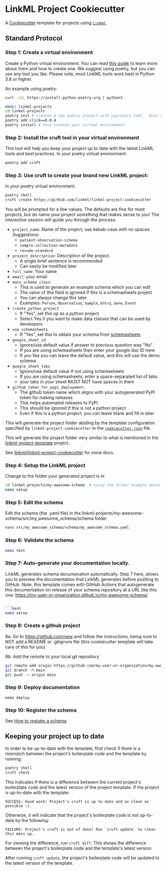# LinkML Project Cookiecutter

A [Cookiecutter](https://cookiecutter.readthedocs.io/en/stable/) template for projects using [`Linkml`](https://github.com/linkml/linkml).


## Standard Protocol

### Step 1: Create a virtual environment

Create a Python virtual environment. You can read [this 
guide](https://realpython.com/python-virtual-environments-a-primer/) to learn more about them and how to create one.
We suggest using poetry, but you can use any tool you like.  Please note, most LinkML tools work best in Python 3.8 or higher.

An example using poetry:
```bash
curl -sSL https://install.python-poetry.org | python3 -
```

```bash
mkdir linkml-projects
cd linkml-projects
poetry init # creates a new poetry project with pyproject.toml.  Note this is not a new linkml project, it is just a virtual environment to install cruft.
poetry add click==8.0.4
poetry install # this creates your virtual environment.
```

### Step 2: Install the cruft tool in your virtual environment
This tool will help you keep your project up to date with the latest LinkML tools and best practices.
In your poetry virtual environment:

```bash
poetry add cruft
```

### Step 3:  Use cruft to create your brand new LinkML project:

In your poetry virtual environment:

```bash
poetry shell
cruft create https://github.com/linkml/linkml-project-cookiecutter
```

You will be prompted for a few values.  The defaults are fine for most projects, but do name your project something 
that makes sense to you!  The interactive session will guide you through the process:

- `project_name`: Name of the project, use kebab-case with no spaces. Suggestions:
    - `patient-observation-schema`
    - `sample-collection-metadata`
    - `resume-standard`
- `project_description`: Description of the project.
    - A single brief sentence is recommended
    - Can easily be modified later
- `full_name`: Your name
- `email`: your email
- `main_schema_class`:
    - This is used to generate an example schema which you can edit
    - The value of this field is ignored if this is a schemasheets project
    - You can always change this later
    - Examples: `Person`, `Observation`, `Sample`, `Entry`, `Gene`, `Event`
- `create_python_project`
    - If "Yes", set this up as a python project
    - Select Yes if you want to make data classes that can be used by developers
- `use_schemasheets`
    - If "Yes", set this to obtain your schema from [schemasheets](https://linkml.io/schemasheets)
- `google_sheet_id`
    - Ignore/use default value if answer to previous question was "No"
    - If you are using schemasheets then enter your google doc ID here
    - If you like you can leave the default value, and this will use the demo schema
- `google_sheet_tabs`
    - Ignore/use default value if not using schemasheets
    - If you are using schemasheets, enter a space-separated list of tabs
    - your tabs in your sheet MUST NOT have spaces in them
- `github_token_for_pypi_deployment`:
   - The github token name which aligns with your autogenerated PyPI token for making releases.
   - This helps automated releases to PyPI
   - This should be ignored if this is not a python project
   - Even if this is a python project, you can leave blank and fill in later

This will generate the project folder abiding by the template configuration specified by `linkml-project-cookiecutter` in the [`cookiecutter.json`](https://github.com/linkml/linkml-project-cookiecutter/blob/main/cookiecutter.json) file. 

This will generate the project folder very similar to what is mentioned in the [linkml-project-template](https://github.com/linkml/linkml-project-template) project.

See [linkml/linkml-project-cookiecutter](https://github.com/linkml/linkml-project-cookiecutter) for more docs.

### Step 4: Setup the LinkML project

Change to the folder your generated project is in

```bash
cd linkml-projects/my-awesome-schema  # using the folder example above
make setup
```

### Step 5: Edit the schema

Edit the schema (the .yaml file) in the linkml-projects/my-awesome-schema/src/my_awesome_schema/schema folder
```bash
nano src/my_awesome_schema/schema/my_awesome_schema.yaml
```

### Step 6: Validate the schema

```bash
make test
```

### Step 7: Auto-generate your documentation locally.
LinkML generates schema documenation automatically.  Step 7 here, allows you to preview the documentation
that LinkML generates before pushing to GitHub.  Note, this template comes with GitHub
Actions that autogenerate this documentation on release of your schema repository at a URL like this one:
https://my-user-or-organization.github.io/my-awesome-schema/ 

```bash

```bash
make serve
```

### Step 8: Create a github project

8a: Go to https://github.com/new and follow the instructions, being sure to NOT add a README or .gitignore file (this
cookiecutter template will take care of this for you)

8b: Add the remote to your local git repository`

```bash
git remote add origin https://github.com/my-user-or-organization/my-awesome-schema.git
git branch -M main
git push -u origin main
```

### Step 9: Deploy documentation

`make deploy`

### Step 10: Register the schema

See [How to register a schema](../faq/contributing)

## Keeping your project up to date

In order to be up-to-date with the template, first check if there is a mismatch between the project's boilerplate 
code and the template by running:

```bash
poetry shell
cruft check
```

This indicates if there is a difference between the current project's boilerplate code and the latest version of the 
project template. If the project is up-to-date with the template:

```
SUCCESS: Good work! Project's cruft is up to date and as clean as possible :).
```

Otherwise, it will indicate that the project's boilerplate code is not up-to-date by the following:

```
FAILURE: Project's cruft is out of date! Run `cruft update` to clean this mess up.
```

For viewing the difference, run `cruft diff`. This shows the difference between the project's boilerplate code and the 
template's latest version.

After running `cruft update`, the project's boilerplate code will be updated to the latest version of the template.

